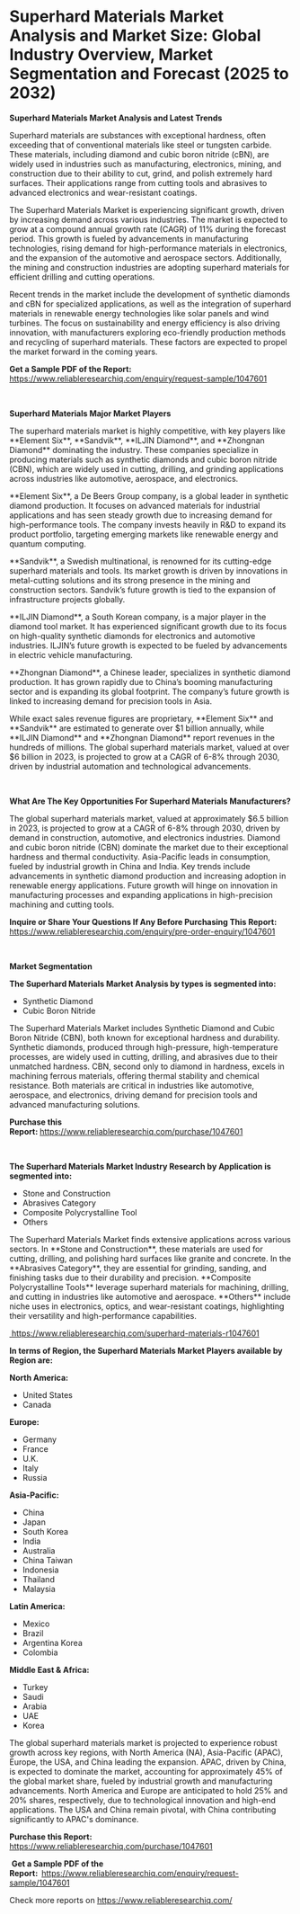<p><h1>Superhard Materials Market Analysis and Market Size: Global Industry Overview, Market Segmentation and Forecast (2025 to 2032)</h1></p><p><strong>Superhard Materials Market Analysis and Latest Trends</strong></p>
<p><p>Superhard materials are substances with exceptional hardness, often exceeding that of conventional materials like steel or tungsten carbide. These materials, including diamond and cubic boron nitride (cBN), are widely used in industries such as manufacturing, electronics, mining, and construction due to their ability to cut, grind, and polish extremely hard surfaces. Their applications range from cutting tools and abrasives to advanced electronics and wear-resistant coatings.</p><p>The Superhard Materials Market is experiencing significant growth, driven by increasing demand across various industries. The market is expected to grow at a compound annual growth rate (CAGR) of 11% during the forecast period. This growth is fueled by advancements in manufacturing technologies, rising demand for high-performance materials in electronics, and the expansion of the automotive and aerospace sectors. Additionally, the mining and construction industries are adopting superhard materials for efficient drilling and cutting operations.</p><p>Recent trends in the market include the development of synthetic diamonds and cBN for specialized applications, as well as the integration of superhard materials in renewable energy technologies like solar panels and wind turbines. The focus on sustainability and energy efficiency is also driving innovation, with manufacturers exploring eco-friendly production methods and recycling of superhard materials. These factors are expected to propel the market forward in the coming years.</p></p>
<p><strong>Get a Sample PDF of the Report:&nbsp;</strong> <a href="https://www.reliableresearchiq.com/enquiry/request-sample/1047601?utm_campaign=104&utm_medium=2&utm_source=Github&utm_content=ia&utm_term=26012025&utm_id=superhard-materials">https://www.reliableresearchiq.com/enquiry/request-sample/1047601</a></p>
<p>&nbsp;</p>
<p><strong>Superhard Materials Major Market Players</strong></p>
<p><p>The superhard materials market is highly competitive, with key players like **Element Six**, **Sandvik**, **ILJIN Diamond**, and **Zhongnan Diamond** dominating the industry. These companies specialize in producing materials such as synthetic diamonds and cubic boron nitride (CBN), which are widely used in cutting, drilling, and grinding applications across industries like automotive, aerospace, and electronics.</p><p>**Element Six**, a De Beers Group company, is a global leader in synthetic diamond production. It focuses on advanced materials for industrial applications and has seen steady growth due to increasing demand for high-performance tools. The company invests heavily in R&D to expand its product portfolio, targeting emerging markets like renewable energy and quantum computing.</p><p>**Sandvik**, a Swedish multinational, is renowned for its cutting-edge superhard materials and tools. Its market growth is driven by innovations in metal-cutting solutions and its strong presence in the mining and construction sectors. Sandvik’s future growth is tied to the expansion of infrastructure projects globally.</p><p>**ILJIN Diamond**, a South Korean company, is a major player in the diamond tool market. It has experienced significant growth due to its focus on high-quality synthetic diamonds for electronics and automotive industries. ILJIN’s future growth is expected to be fueled by advancements in electric vehicle manufacturing.</p><p>**Zhongnan Diamond**, a Chinese leader, specializes in synthetic diamond production. It has grown rapidly due to China’s booming manufacturing sector and is expanding its global footprint. The company’s future growth is linked to increasing demand for precision tools in Asia.</p><p>While exact sales revenue figures are proprietary, **Element Six** and **Sandvik** are estimated to generate over $1 billion annually, while **ILJIN Diamond** and **Zhongnan Diamond** report revenues in the hundreds of millions. The global superhard materials market, valued at over $6 billion in 2023, is projected to grow at a CAGR of 6-8% through 2030, driven by industrial automation and technological advancements.</p></p>
<p>&nbsp;</p>
<p><strong>What Are The Key Opportunities For Superhard Materials Manufacturers?</strong></p>
<p><p>The global superhard materials market, valued at approximately $6.5 billion in 2023, is projected to grow at a CAGR of 6-8% through 2030, driven by demand in construction, automotive, and electronics industries. Diamond and cubic boron nitride (CBN) dominate the market due to their exceptional hardness and thermal conductivity. Asia-Pacific leads in consumption, fueled by industrial growth in China and India. Key trends include advancements in synthetic diamond production and increasing adoption in renewable energy applications. Future growth will hinge on innovation in manufacturing processes and expanding applications in high-precision machining and cutting tools.</p></p>
<p><strong>Inquire or Share Your Questions If Any Before Purchasing This Report:</strong> <a href="https://www.reliableresearchiq.com/enquiry/pre-order-enquiry/1047601?utm_campaign=104&utm_medium=2&utm_source=Github&utm_content=ia&utm_term=26012025&utm_id=superhard-materials">https://www.reliableresearchiq.com/enquiry/pre-order-enquiry/1047601</a></p>
<p>&nbsp;</p>
<p><strong>Market Segmentation</strong></p>
<p><strong>The Superhard Materials Market Analysis by types is segmented into:</strong></p>
<p><ul><li>Synthetic Diamond</li><li>Cubic Boron Nitride</li></ul></p>
<p><p>The Superhard Materials Market includes Synthetic Diamond and Cubic Boron Nitride (CBN), both known for exceptional hardness and durability. Synthetic diamonds, produced through high-pressure, high-temperature processes, are widely used in cutting, drilling, and abrasives due to their unmatched hardness. CBN, second only to diamond in hardness, excels in machining ferrous materials, offering thermal stability and chemical resistance. Both materials are critical in industries like automotive, aerospace, and electronics, driving demand for precision tools and advanced manufacturing solutions.</p></p>
<p><strong>Purchase this Report:&nbsp;</strong><a href="https://www.reliableresearchiq.com/purchase/1047601?utm_campaign=104&utm_medium=2&utm_source=Github&utm_content=ia&utm_term=26012025&utm_id=superhard-materials">https://www.reliableresearchiq.com/purchase/1047601</a></p>
<p>&nbsp;</p>
<p><strong>The Superhard Materials Market Industry Research by Application is segmented into:</strong></p>
<p><ul><li>Stone and Construction</li><li>Abrasives Category</li><li>Composite Polycrystalline Tool</li><li>Others</li></ul></p>
<p><p>The Superhard Materials Market finds extensive applications across various sectors. In **Stone and Construction**, these materials are used for cutting, drilling, and polishing hard surfaces like granite and concrete. In the **Abrasives Category**, they are essential for grinding, sanding, and finishing tasks due to their durability and precision. **Composite Polycrystalline Tools** leverage superhard materials for machining, drilling, and cutting in industries like automotive and aerospace. **Others** include niche uses in electronics, optics, and wear-resistant coatings, highlighting their versatility and high-performance capabilities.</p></p>
<p><a href="https://www.reliableresearchiq.com/superhard-materials-r1047601?utm_campaign=104&utm_medium=2&utm_source=Github&utm_content=ia&utm_term=26012025&utm_id=superhard-materials">&nbsp;https://www.reliableresearchiq.com/superhard-materials-r1047601</a></p>
<p><strong>In terms of Region, the Superhard Materials Market Players available by Region are:</strong></p>
<p>
    <p> <strong> North America: </strong>
        <ul>
            <li>United States</li>
            <li>Canada</li>
        </ul>
        </p> 
    <p> <strong> Europe: </strong>
        <ul>
            <li>Germany</li>
            <li>France</li>
            <li>U.K.</li>
            <li>Italy</li>
            <li>Russia</li>
        </ul>
        </p> 
    <p> <strong> Asia-Pacific: </strong>
        <ul>
            <li>China</li>
            <li>Japan</li>
            <li>South Korea</li>
            <li>India</li>
            <li>Australia</li>
            <li>China Taiwan</li>
            <li>Indonesia</li>
            <li>Thailand</li>
            <li>Malaysia</li>
        </ul>
        </p> 
    <p> <strong> Latin America: </strong>
        <ul>
            <li>Mexico</li>
            <li>Brazil</li>
            <li>Argentina Korea</li>
            <li>Colombia</li>
        </ul>
        </p> 
    <p> <strong> Middle East & Africa: </strong>
        <ul>
            <li>Turkey</li>
            <li>Saudi</li>
            <li>Arabia</li>
            <li>UAE</li>
            <li>Korea</li>
        </ul>
    </p>
    </p>
<p><p>The global superhard materials market is projected to experience robust growth across key regions, with North America (NA), Asia-Pacific (APAC), Europe, the USA, and China leading the expansion. APAC, driven by China, is expected to dominate the market, accounting for approximately 45% of the global market share, fueled by industrial growth and manufacturing advancements. North America and Europe are anticipated to hold 25% and 20% shares, respectively, due to technological innovation and high-end applications. The USA and China remain pivotal, with China contributing significantly to APAC's dominance.</p></p>
<p><strong>Purchase this Report: </strong><a href="https://www.reliableresearchiq.com/purchase/1047601?utm_campaign=104&utm_medium=2&utm_source=Github&utm_content=ia&utm_term=26012025&utm_id=superhard-materials">https://www.reliableresearchiq.com/purchase/1047601</a></p>
<p>&nbsp;<strong>Get a Sample PDF of the Report:&nbsp;&nbsp;</strong><a href="https://www.reliableresearchiq.com/enquiry/request-sample/1047601?utm_campaign=104&utm_medium=2&utm_source=Github&utm_content=ia&utm_term=26012025&utm_id=superhard-materials">https://www.reliableresearchiq.com/enquiry/request-sample/1047601</a></p>
<p><strong></strong></p>
<p>Check more reports on <a href="https://www.reliableresearchiq.com/?utm_campaign=104&utm_medium=2&utm_source=Github&utm_content=ia&utm_term=26012025&utm_id=superhard-materials">https://www.reliableresearchiq.com/</a></p>
